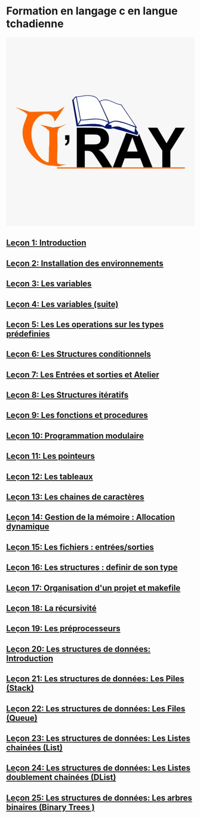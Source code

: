 # Formation en langage c en langue tchadienne

![](images/gray.jpeg)
## [Leçon 1: Introduction](docs/lecon1.md)
## [Leçon 2: Installation des environnements](docs/lecon2.md)
## [Leçon 3: Les variables](docs/lecon3.md)
## [Leçon 4: Les variables  (suite)](docs/lecon4.md)
## [Leçon 5: Les Les operations sur les types prédefinies](docs/lecon5.md)
## [Leçon 6: Les Structures conditionnels](docs/lecon6.md)
## [Leçon 7: Les Entrées et sorties et Atelier](docs/lecon7.md)
## [Leçon 8: Les Structures itératifs](docs/lecon8.md)
## [Leçon 9: Les fonctions et procedures](docs/lecon9.md)
## [Leçon 10: Programmation modulaire](docs/lecon10.md)
## [Leçon 11: Les pointeurs](docs/lecon11.md)
## [Leçon 12: Les tableaux](docs/lecon12.md)
## [Leçon 13: Les chaines de caractères](docs/lecon13.md)
## [Leçon 14: Gestion de la mémoire : Allocation dynamique](docs/lecon14.md)
## [Leçon 15: Les fichiers : entrées/sorties](docs/lecon15.md)
## [Leçon 16: Les structures : definir de son type](docs/lecon16.md)
## [Leçon 17: Organisation d'un projet et makefile](docs/lecon17.md)
## [Leçon 18: La récursivité](docs/lecon18.md)
## [Leçon 19: Les préprocesseurs](docs/lecon19.md)
## [Leçon 20: Les structures de données: Introduction](docs/lecon20.md)
## [Leçon 21: Les structures de données: Les Piles (Stack)](docs/lecon21.md)
## [Leçon 22: Les structures de données: Les Files (Queue)](docs/lecon22.md)
## [Leçon 23: Les structures de données: Les Listes chainées (List)](docs/lecon23.md)
## [Leçon 24: Les structures de données: Les Listes doublement chainées (DList)](docs/lecon24.md)
## [Leçon 25: Les structures de données: Les arbres binaires (Binary Trees )](docs/lecon25.md)
